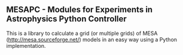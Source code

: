  ## MESAPC - Modules for Experiments in Astrophysics Python Controller
 
This is a library to calculate a grid (or multiple grids) of MESA (http://mesa.sourceforge.net/) models in an easy way using a Python implementation.
